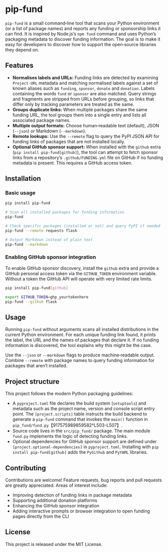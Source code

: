 # pip‑fund

`pip‑fund` is a small command‑line tool that scans your Python
environment (or a list of package names) and reports any funding or
sponsorship links it can find.  It is inspired by Node.js’s
`npm fund` command and uses Python’s packaging metadata to discover
funding information.  The goal is to make it easy for developers to
discover how to support the open‑source libraries they depend on.

## Features

* **Normalises labels and URLs:** Funding links are detected by
  examining `Project‑URL` metadata and matching normalised labels
  against a set of known aliases such as `funding`, `sponsor`,
  `donate` and `donation`.  Labels containing the words `fund` or
  `sponsor` are also matched.  Query strings and fragments are
  stripped from URLs before grouping, so links that differ only by
  tracking parameters are treated as the same.
* **Groups duplicate links:** When multiple packages share the same
  funding URL, the tool groups them into a single entry and lists
  all associated package names.
* **Multiple output formats:** Choose human‑readable text (default),
  JSON (`--json`) or Markdown (`--markdown`).
* **Remote lookups:** Use the `--remote` flag to query the PyPI JSON
  API for funding links of packages that are not installed locally.
* **Optional GitHub sponsor support:** When installed with the
  `github` extra (`pip install pip‑fund[github]`), the tool can
  attempt to fetch sponsor links from a repository’s
  `.github/FUNDING.yml` file on GitHub if no funding metadata is
  present.  This requires a GitHub access token.

## Installation

### Basic usage

```bash
pip install pip-fund

# Scan all installed packages for funding information
pip-fund

# Check specific packages (installed or not) and query PyPI if needed
pip-fund --remote requests flask

# Output Markdown instead of plain text
pip-fund --markdown
```

### Enabling GitHub sponsor integration

To enable GitHub sponsor discovery, install the `github` extra and
provide a GitHub personal access token via the `GITHUB_TOKEN` environment
variable.  Without a token the GitHub API will operate with very
limited rate limits.

```bash
pip install pip-fund[github]

export GITHUB_TOKEN=ghp_yourtokenhere
pip-fund --github flask
```

## Usage

Running `pip-fund` without arguments scans all installed
distributions in the current Python environment.  For each unique
funding link found, it prints the label, the URL and the names of
packages that declare it.  If no funding information is discovered,
the tool explains why this might be the case.

Use the `--json` or `--markdown` flags to produce machine‑readable
output.  Combine `--remote` with package names to query funding
information for packages that aren’t installed.

## Project structure

This project follows the modern Python packaging guidelines:

* A `pyproject.toml` file declares the build system (`setuptools`) and
  metadata such as the project name, version and console script
  entry point.  The `[project.scripts]` table instructs the build
  backend to generate a `pip-fund` command that invokes the
  `main()` function in `pip_fund/fund.py`【917575989859582†L503-L507】.
* Source code lives in the `src/pip_fund/` package.  The main module
  `fund.py` implements the logic of detecting funding links.
* Optional dependencies for GitHub sponsor support are defined under
  `[project.optional-dependencies]` in `pyproject.toml`.  Installing
  with `pip install pip-fund[github]` adds the `PyGithub` and
  `PyYAML` libraries.

## Contributing

Contributions are welcome!  Feature requests, bug reports and pull
requests are greatly appreciated.  Areas of interest include:

* Improving detection of funding links in package metadata
* Supporting additional donation platforms
* Enhancing the GitHub sponsor integration
* Adding interactive prompts or browser integration to open funding
  pages directly from the CLI

## License

This project is released under the MIT License.